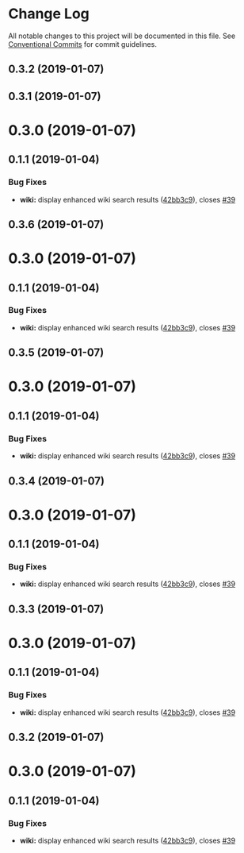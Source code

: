 # Change Log

All notable changes to this project will be documented in this file.
See [Conventional Commits](https://conventionalcommits.org) for commit guidelines.

## 0.3.2 (2019-01-07)



## 0.3.1 (2019-01-07)



# 0.3.0 (2019-01-07)



## 0.1.1 (2019-01-04)


### Bug Fixes

* **wiki:** display enhanced wiki search results ([42bb3c9](https://github.com/srobinson/unicode-wiki/commit/42bb3c9)), closes [#39](https://github.com/srobinson/unicode-wiki/issues/39)





## 0.3.6 (2019-01-07)



# 0.3.0 (2019-01-07)



## 0.1.1 (2019-01-04)


### Bug Fixes

* **wiki:** display enhanced wiki search results ([42bb3c9](https://github.com/srobinson/unicode-wiki/commit/42bb3c9)), closes [#39](https://github.com/srobinson/unicode-wiki/issues/39)





## 0.3.5 (2019-01-07)



# 0.3.0 (2019-01-07)



## 0.1.1 (2019-01-04)


### Bug Fixes

* **wiki:** display enhanced wiki search results ([42bb3c9](https://github.com/srobinson/unicode-wiki/commit/42bb3c9)), closes [#39](https://github.com/srobinson/unicode-wiki/issues/39)





## 0.3.4 (2019-01-07)



# 0.3.0 (2019-01-07)



## 0.1.1 (2019-01-04)


### Bug Fixes

* **wiki:** display enhanced wiki search results ([42bb3c9](https://github.com/srobinson/unicode-wiki/commit/42bb3c9)), closes [#39](https://github.com/srobinson/unicode-wiki/issues/39)





## 0.3.3 (2019-01-07)



# 0.3.0 (2019-01-07)



## 0.1.1 (2019-01-04)


### Bug Fixes

* **wiki:** display enhanced wiki search results ([42bb3c9](https://github.com/srobinson/unicode-wiki/commit/42bb3c9)), closes [#39](https://github.com/srobinson/unicode-wiki/issues/39)





## 0.3.2 (2019-01-07)



# 0.3.0 (2019-01-07)



## 0.1.1 (2019-01-04)


### Bug Fixes

* **wiki:** display enhanced wiki search results ([42bb3c9](https://github.com/srobinson/unicode-wiki/commit/42bb3c9)), closes [#39](https://github.com/srobinson/unicode-wiki/issues/39)
